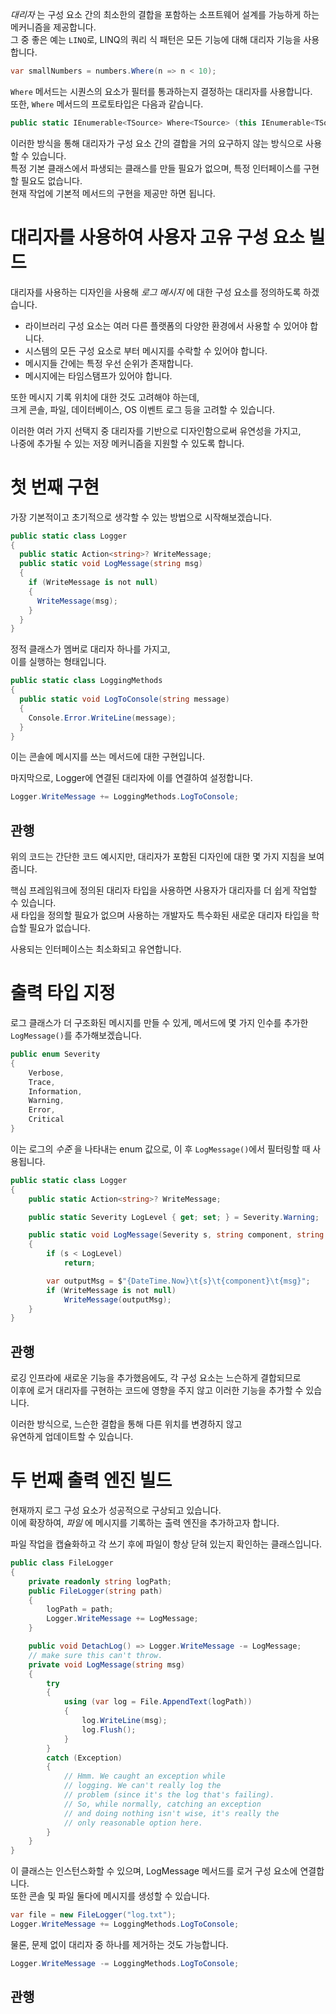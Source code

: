 _대리자_ 는 구성 요소 간의 최소한의 결합을 포함하는 소프트웨어 설계를 가능하게 하는 메커니즘을 제공합니다.   
그 중 좋은 예는 `LINQ`로, LINQ의 쿼리 식 패턴은 모든 기능에 대해 대리자 기능을 사용합니다.   
```cs
var smallNumbers = numbers.Where(n => n < 10);
```
`Where` 메서드는 시퀀스의 요소가 필터를 통과하는지 결정하는 대리자를 사용합니다.     
또한, `Where` 메서드의 프로토타입은 다음과 같습니다.   
```cs
public static IEnumerable<TSource> Where<TSource> (this IEnumerable<TSource> source, Func<TSource, bool> predicate);
```
이러한 방식을 통해 대리자가 구성 요소 간의 결합을 거의 요구하지 않는 방식으로 사용할 수 있습니다.     
특정 기본 클래스에서 파생되는 클래스를 만들 필요가 없으며, 특정 인터페이스를 구현할 필요도 없습니다.      
현재 작업에 기본적 메서드의 구현을 제공만 하면 됩니다.   

# 대리자를 사용하여 사용자 고유 구성 요소 빌드
대리자를 사용하는 디자인을 사용해 _로그 메시지_ 에 대한 구성 요소를 정의하도록 하겠습니다.        

- 라이브러리 구성 요소는 여러 다른 플랫폼의 다양한 환경에서 사용할 수 있어야 합니다.      
- 시스템의 모든 구성 요소로 부터 메시지를 수락할 수 있어야 합니다.      
- 메시지들 간에는 특정 우선 순위가 존재합니다.
- 메시지에는 타임스탬프가 있어야 합니다.

또한 메시지 기록 위치에 대한 것도 고려해야 하는데,      
크게 콘솔, 파일, 데이터베이스, OS 이벤트 로그 등을 고려할 수 있습니다.      

이러한 여러 가지 선택지 중 대리자를 기반으로 디자인함으로써 유연성을 가지고,       
나중에 추가될 수 있는 저장 메커니즘을 지원할 수 있도록 합니다.    

# 첫 번째 구현
가장 기본적이고 초기적으로 생각할 수 있는 방법으로 시작해보겠습니다.       
```cs
public static class Logger
{
  public static Action<string>? WriteMessage;
  public static void LogMessage(string msg)
  {
    if (WriteMessage is not null)
    {
      WriteMessage(msg);
    }
  }
}
```
정적 클래스가 멤버로 대리자 하나를 가지고,        
이를 실행하는 형태입니다.     

```cs
public static class LoggingMethods
{
  public static void LogToConsole(string message)
  {
    Console.Error.WriteLine(message);
  }
}
```
이는 콘솔에 메시지를 쓰는 메서드에 대한 구현입니다.    

마지막으로, Logger에 연결된 대리자에 이를 연결하여 설정합니다.
```cs
Logger.WriteMessage += LoggingMethods.LogToConsole;
```

## 관행
위의 코드는 간단한 코드 예시지만, 대리자가 포함된 디자인에 대한 몇 가지 지침을 보여줍니다.        

핵심 프레임워크에 정의된 대리자 타입을 사용하면 사용자가 대리자를 더 쉽게 작업할 수 있습니다.        
새 타입을 정의할 필요가 없으며 사용하는 개발자도 특수화된 새로운 대리자 타입을 학습할 필요가 없습니다.      

사용되는 인터페이스는 최소화되고 유연합니다.     

# 출력 타입 지정
로그 클래스가 더 구조화된 메시지를 만들 수 있게, 메서드에 몇 가지 인수를 추가한 `LogMessage()`를 추가해보겠습니다.   
```cs
public enum Severity
{
    Verbose,
    Trace,
    Information,
    Warning,
    Error,
    Critical
}
```
이는 로그의 _수준_ 을 나타내는 enum 값으로, 이 후 `LogMessage()`에서 필터링할 때 사용됩니다.    

```cs
public static class Logger
{
    public static Action<string>? WriteMessage;

    public static Severity LogLevel { get; set; } = Severity.Warning;

    public static void LogMessage(Severity s, string component, string msg)
    {
        if (s < LogLevel)
            return;

        var outputMsg = $"{DateTime.Now}\t{s}\t{component}\t{msg}";
        if (WriteMessage is not null)
            WriteMessage(outputMsg);
    }
}
```

## 관행
로깅 인프라에 새로운 기능을 추가했음에도, 각 구성 요소는 느슨하게 결합되므로       
이후에 로거 대리자를 구현하는 코드에 영향을 주지 않고 이러한 기능을 추가할 수 있습니다.          

이러한 방식으로, 느슨한 결합을 통해 다른 위치를 변경하지 않고       
유연하게 업데이트할 수 있습니다.     

# 두 번째 출력 엔진 빌드
현재까지 로그 구성 요소가 성공적으로 구상되고 있습니다.       
이에 확장하여, _파일_ 에 메시지를 기록하는 출력 엔진을 추가하고자 합니다.    

파일 작업을 캡슐화하고 각 쓰기 후에 파일이 항상 닫혀 있는지 확인하는 클래스입니다.     
```cs
public class FileLogger
{
    private readonly string logPath;
    public FileLogger(string path)
    {
        logPath = path;
        Logger.WriteMessage += LogMessage;
    }

    public void DetachLog() => Logger.WriteMessage -= LogMessage;
    // make sure this can't throw.
    private void LogMessage(string msg)
    {
        try
        {
            using (var log = File.AppendText(logPath))
            {
                log.WriteLine(msg);
                log.Flush();
            }
        }
        catch (Exception)
        {
            // Hmm. We caught an exception while
            // logging. We can't really log the
            // problem (since it's the log that's failing).
            // So, while normally, catching an exception
            // and doing nothing isn't wise, it's really the
            // only reasonable option here.
        }
    }
}
```

이 클래스는 인스턴스화할 수 있으며, LogMessage 메서드를 로거 구성 요소에 연결합니다.      
또한 콘솔 및 파일 둘다에 메시지를 생성할 수 있습니다.    
```cs
var file = new FileLogger("log.txt");
Logger.WriteMessage += LoggingMethods.LogToConsole;
```
물론, 문제 없이 대리자 중 하나를 제거하는 것도 가능합니다.    
```cs
Logger.WriteMessage -= LoggingMethods.LogToConsole;
```

## 관행

